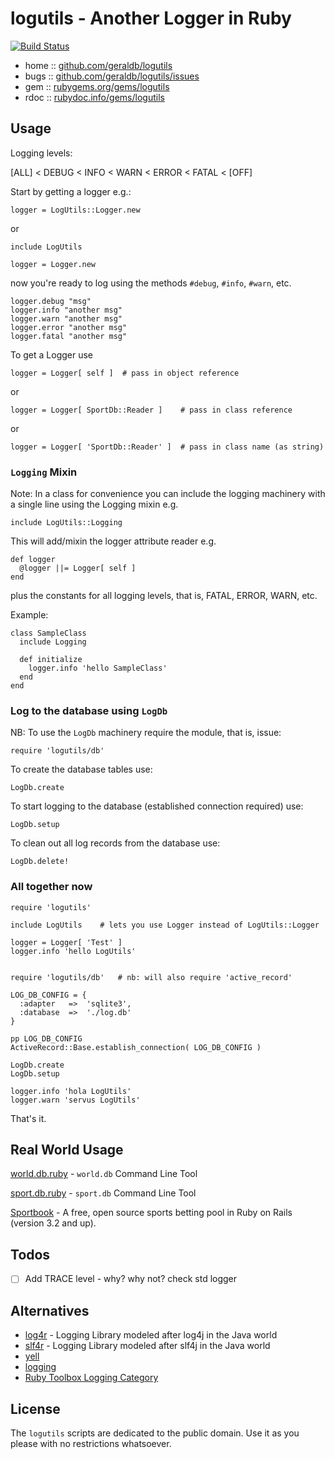 # logutils - Another Logger in Ruby

[![Build Status](https://secure.travis-ci.org/geraldb/logutils.png?branch=master)](http://travis-ci.org/geraldb/logutils)

* home :: [github.com/geraldb/logutils](https://github.com/geraldb/logutils)
* bugs :: [github.com/geraldb/logutils/issues](https://github.com/geraldb/logutils)
* gem  :: [rubygems.org/gems/logutils](https://rubygems.org/gems/logutils)
* rdoc :: [rubydoc.info/gems/logutils](http://rubydoc.info/gems/logutils)


## Usage

Logging levels:

[ALL] < DEBUG < INFO < WARN < ERROR < FATAL < [OFF]


Start by getting a logger e.g.:

    logger = LogUtils::Logger.new

or

    include LogUtils
   
    logger = Logger.new

now you're ready to log using the methods `#debug`, `#info`, `#warn`, etc.

    logger.debug "msg"
    logger.info "another msg"
    logger.warn "another msg"
    logger.error "another msg"
    logger.fatal "another msg"


To get a Logger use

    logger = Logger[ self ]  # pass in object reference

or

    logger = Logger[ SportDb::Reader ]    # pass in class reference

or

    logger = Logger[ 'SportDb::Reader' ]  # pass in class name (as string)


### `Logging` Mixin

Note: In a class for convenience you can include the logging machinery
with a single line using the Logging mixin e.g.

    include LogUtils::Logging

This will add/mixin the logger attribute reader e.g.

    def logger
      @logger ||= Logger[ self ]
    end

plus the constants for all logging levels, that is, FATAL, ERROR, WARN, etc.

Example:

    class SampleClass
      include Logging
    
      def initialize
        logger.info 'hello SampleClass'
      end
    end


### Log to the database using `LogDb`

NB: To use the `LogDb` machinery require the module, that is, issue:

    require 'logutils/db'

To create the database tables use:

    LogDb.create

To start logging to the database (established connection required) use:

    LogDb.setup

To clean out all log records from the database use:

    LogDb.delete!


### All together now

    require 'logutils'
    
    include LogUtils    # lets you use Logger instead of LogUtils::Logger
    
    logger = Logger[ 'Test' ]
    logger.info 'hello LogUtils'
    
    
    require 'logutils/db'   # nb: will also require 'active_record'
    
    LOG_DB_CONFIG = {
      :adapter   =>  'sqlite3',
      :database  =>  './log.db'
    }
    
    pp LOG_DB_CONFIG
    ActiveRecord::Base.establish_connection( LOG_DB_CONFIG )
    
    LogDb.create
    LogDb.setup
    
    logger.info 'hola LogUtils'
    logger.warn 'servus LogUtils'


That's it.


## Real World Usage

[world.db.ruby](https://github.com/geraldb/world.db.ruby) - `world.db` Command Line Tool

[sport.db.ruby](https://github.com/geraldb/sport.db.ruby) - `sport.db` Command Line Tool

[Sportbook](http://geraldb.github.com/sportbook) - A free, open source sports betting pool
in Ruby on Rails (version 3.2 and up). 


## Todos

- [ ] Add TRACE level - why? why not? check std logger


## Alternatives

* [log4r](https://github.com/colbygk/log4r)  - Logging Library modeled after log4j in the Java world
* [slf4r](https://github.com/mkristian/slf4r) - Logging Library modeled after slf4j in the Java world
* [yell](https://github.com/rudionrails/yell)
* [logging](https://github.com/TwP/logging)
* [Ruby Toolbox Logging Category](https://www.ruby-toolbox.com/categories/Logging)


## License

The `logutils` scripts are dedicated to the public domain.
Use it as you please with no restrictions whatsoever.